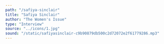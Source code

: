 ```yaml
---
path: "/safiya-sinclair"
title: "Safiya Sinclair"
author: "The Women's Issue"
type: "Interview"
source: "../icons/1.jpg"
sound: "/static/safiyasinclair-c9b90879db500c2d72072e2f61779286.mp3"
---
```

